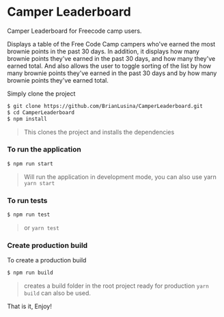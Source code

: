# Camper Leaderboard

Camper Leaderboard for Freecode camp users.

Displays a table of the Free Code Camp campers who've earned the most brownie points in the past 30 days.
In addition, it displays how many brownie points they've earned in the past 30 days, and how many they've earned total.
And also allows the user to toggle sorting of the list by how many brownie points they've earned in the past 30 days and by how many brownie points they've earned total.

Simply clone the project

``` sh
$ git clone https://github.com/BrianLusina/CamperLeaderboard.git
$ cd CamperLeaderboard
$ npm install
```
> This clones the project and installs the dependencies 

### To run the application

``` sh
$ npm run start
```
> Will run the application in development mode, you can also use yarn `yarn start`

### To run tests

``` sh
$ npm run test
```
> or `yarn test`

### Create production build

To create a production build

``` sh
$ npm run build
```
> creates a build folder in the root project ready for production
> `yarn build` can also be used.


That is it, Enjoy!